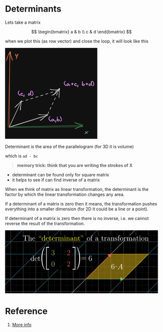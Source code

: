 <style>
success {
  padding: 12px 16px;
  border-radius: 4px;
  border-style: solid;
  border-width: 1px;
  margin-bottom: 12px;
  background-color: rgba(227, 253, 235, 1);
  border-color: rgba(38, 179, 3, 1);
  color: rgba(60, 118, 61, 1);
}

.alert.alert-info {
  padding: 12px 16px;
  border-radius: 4px;
  border-style: solid;
  border-width: 1px;
  margin-bottom: 12px;
  background-color: rgba(217, 237, 247, 1);
  color: rgba(49, 112, 143, 1);
  border-color: rgba(126, 182, 193, 1);
}


.alert.alert-warning {
  padding: 12px 16px;
  border-radius: 4px;
  border-style: solid;
  border-width: 1px;
  margin-bottom: 12px;
  background-color: rgba(252, 248, 227, 1);
  border-color: rgba(177, 161, 129, 1);
  color: rgba(138, 109, 59, 1);
}

.alert.alert-danger {
  padding: 12px 16px;
  border-radius: 4px;
  border-style: solid;
  border-width: 1px;
  margin-bottom: 12px;
  background-color: rgba(248, 215, 218, 1);
  border-color: rgba(220, 53, 69, 1);
  color: rgba(114, 28, 36,1);
}
</style>

# Determinants

Lets take a matrix

$$
\begin{bmatrix}
a & b \\
c & d
\end{bmatrix}
$$

when we plot this (as row vector) and close the loop, it will look like this

![image matrix plotter as vector](./img/006_determinant.excalidraw.png)

Determinant is the area of the parallelogram (for 3D it is volume)

which is `ad - bc` 

> **memory trick: think that you are writing the strokes of X**

* determinant can be found only for square matrix
* it helps to see if can find inverse of a matrix


When we think of matrix as linear transformation, the determinant is the factor by which the linear transformation changes any area. 

If a determinant of a matrix is zero then it means, the transformation pushes everything into a smaller dimension (for 2D it could be a line or a point).

<info>If determinant of a matrix is zero then there is no inverse, i.e. we cannot reverse the result of the transformation.</info>

![](img/006.Determinants-0902155044.png)
# Reference
1. [More info](https://www.mathsisfun.com/algebra/matrix-determinant.html)